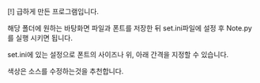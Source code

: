 [!] 급하게 만든 프로그램입니다.

해당 폴더에 원하는 바탕화면 파일과 폰트를 저장한 뒤 set.ini파일에 설정 후 Note.py를 실행 시키면 됩니다.

set.ini에 있는 설정으로 폰트의 사이즈나 위, 아래 간격을 지정할 수 있습니다.

색상은 소스를 수정하는것을 추천합니다.